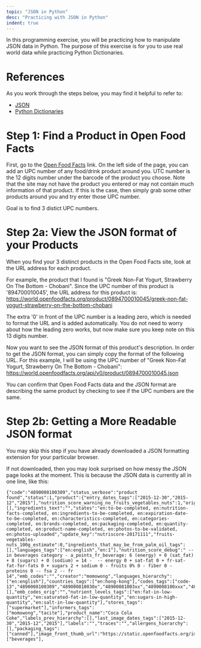 ```yaml
---
topic: "JSON in Python"
desc: "Practicing with JSON in Python"
indent: true
---
```


In this programming exercise, you will be practicing how to manipulate JSON data in Python. The purpose of this exercise is for you to use real world data while practicing Python Dictionaries. 

# References

As you work through the steps below, you may find it helpful to refer to: 
- [JSON](https://ucsb-sbhs-cs.github.io/topics/json)
- [Python Dictionaries](https://ucsb-sbhs-cs.github.io/topics/python_dictionaries)


# Step 1: Find a Product in Open Food Facts

First, go to the [Open Food Facts](https://world.openfoodfacts.org/) link. On the left side of the page, you can add an UPC number of any food/drink product around you. UTC number is the 12 digits number under the barcode of the product you choose. 
Note that the site may not have the product you entered or may not contain much information of that product. If this is the case, then simply grab some other products around you and try enter those UPC number. 

Goal is to find 3 distict UPC numbers. 

# Step 2a: View the JSON format of your Products

When you find your 3 distinct products in the Open Food Facts site, look at the URL address for each product. 

For example, the product that I found is "Greek Non-Fat Yogurt, Strawberry On The Bottom - Chobani". Since the UPC number of this product is '894700010045', the URL address for this product is: 
<https://world.openfoodfacts.org/product/0894700010045/greek-non-fat-yogurt-strawberry-on-the-bottom-chobani>

The extra '0' in front of the UPC number is a leading zero, which is needed to format the URL and is added automatically. You do not need to worry about how the leading zero works, but now make sure you keep note on this 13 digits number. 

Now you want to see the JSON format of this product's description. In order to get the JSON format, you can simply copy the format of the following URL. For this example, I will be using the UPC number of "Greek Non-Fat Yogurt, Strawberry On The Bottom - Chobani": 
<https://world.openfoodfacts.org/api/v0/product/0894700010045.json>

You can confirm that Open Food Facts data and the JSON format are describing the same product by checking to see if the UPC numbers are the same. 

# Step 2b: Getting a More Readable JSON format

You may skip this step if you have already downloaded a JSON formatting extension for your particular browser. 

If not downloaded, then you may look surprised on how messy the JSON page looks at the moment. This is because the JSON data is currently all in one line, like this: 

```
{"code":"4890008100309","status_verbose":"product found","status":1,"product":{"entry_dates_tags":["2015-12-30","2015-12","2015"],"nutrition_score_warning_no_fruits_vegetables_nuts":1,"origins":"","unknown_nutrients_tags":[],"ingredients_text":"","states":"en:to-be-completed, en:nutrition-facts-completed, en:ingredients-to-be-completed, en:expiration-date-to-be-completed, en:characteristics-completed, en:categories-completed, en:brands-completed, en:packaging-completed, en:quantity-completed, en:product-name-completed, en:photos-to-be-validated, en:photos-uploaded","update_key":"nutriscore-20171111","fruits-vegetables-nuts_100g_estimate":0,"ingredients_that_may_be_from_palm_oil_tags":[],"languages_tags":["en:english","en:1"],"nutrition_score_debug":" -- in beverages category - a_points_fr_beverage: 6 (energy) + 0 (sat_fat) + 8 (sugars) + 0 (sodium) = 14 -  -- energy 0 + sat-fat 0 + fr-sat-fat-for-fats 0 + sugars 2 + sodium 0 - fruits 0% 0 - fiber 0 - proteins 0 -- fsa 2 -- fr 14","emb_codes":"","creator":"momowong","languages_hierarchy":["en:english"],"countries_tags":["en:hong-kong"],"codes_tags":["code-13","4890008100309","489000810030x","48900081003xx","4890008100xxx","489000810xxxx","48900081xxxxx","4890008xxxxxx","489000xxxxxxx","48900xxxxxxxx","4890xxxxxxxxx","489xxxxxxxxxx","48xxxxxxxxxxx","4xxxxxxxxxxxx"],"ingredients_ids_debug":[],"emb_codes_orig":"","nutrient_levels_tags":["en:fat-in-low-quantity","en:saturated-fat-in-low-quantity","en:sugars-in-high-quantity","en:salt-in-low-quantity"],"stores_tags":["supermarket"],"informers_tags":["momowong","tacite"],"product_name":"Coca Cola Coke","labels_prev_hierarchy":[],"last_image_dates_tags":["2015-12-30","2015-12","2015"],"labels":"","traces":"","allergens_hierarchy":[],"packaging_tags":["canned"],"image_front_thumb_url":"https://static.openfoodfacts.org/images/products/489/000/810/0309/front_en.4.100.jpg","pnns_groups_1_tags":["beverages"],
```

